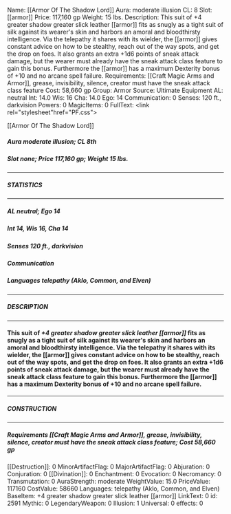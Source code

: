 Name: [[Armor Of The Shadow Lord]]
Aura: moderate illusion
CL: 8
Slot: [[armor]]
Price: 117,160 gp
Weight: 15 lbs.
Description: This suit of +4 greater shadow greater slick leather [[armor]] fits as snugly as a tight suit of silk against its wearer's skin and harbors an amoral and bloodthirsty intelligence. Via the telepathy it shares with its wielder, the [[armor]] gives constant advice on how to be stealthy, reach out of the way spots, and get the drop on foes. It also grants an extra +1d6 points of sneak attack damage, but the wearer must already have the sneak attack class feature to gain this bonus. Furthermore the [[armor]] has a maximum Dexterity bonus of +10 and no arcane spell failure.
Requirements: [[Craft Magic Arms and Armor]], grease, invisibility, silence, creator must have the sneak attack class feature
Cost: 58,660 gp
Group: Armor
Source: Ultimate Equipment
AL: neutral
Int: 14.0
Wis: 16
Cha: 14.0
Ego: 14
Communication: 0
Senses: 120 ft., darkvision
Powers: 0
MagicItems: 0
FullText: <link rel="stylesheet"href="PF.css"><div class="heading"><p class="alignleft">[[Armor Of The Shadow Lord]]</p><div style="clear: both;"></div></div><div><h5><b>Aura </b>moderate illusion; <b>CL </b>8th</h5><h5><b>Slot </b>none; <b>Price </b>117,160 gp; <b>Weight </b>15 lbs.</h5></div><hr/><div><h5><b>STATISTICS</b></h5></div><hr/><div><h5><b>AL </b>neutral; <b>Ego </b>14</h5><h5><b>Int </b>14, <b>Wis </b>16, <b>Cha </b>14</h5><h5><b>Senses </b>120 ft., darkvision</h5><h5><b>Communication </b></h5><h5><b>Languages </b>telepathy (Aklo, Common, and Elven)</h5></div><hr/><div><h5><b>DESCRIPTION</b></h5></div><hr/><div><h4><p>This suit of <i>+4 greater shadow greater slick leather [[armor]]</i> fits as snugly as a tight suit of silk against its wearer's skin and harbors an amoral and bloodthirsty intelligence. Via the telepathy it shares with its wielder, the [[armor]] gives constant advice on how to be stealthy, reach out of the way spots, and get the drop on foes. It also grants an extra +1d6 points of sneak attack damage, but the wearer must already have the sneak attack class feature to gain this bonus. Furthermore the [[armor]] has a maximum Dexterity bonus of +10 and no arcane spell failure.</p></h4></div><hr/><div><h5><b>CONSTRUCTION</b></h5></div><hr/><div><h5><b>Requirements </b>[[Craft Magic Arms and Armor]], <i>grease</i>, <i>invisibility</i>, <i>silence</i>, creator must have the sneak attack class feature; <b>Cost </b>58,660 gp</h5></div>
[[Destruction]]: 0
MinorArtifactFlag: 0
MajorArtifactFlag: 0
Abjuration: 0
Conjuration: 0
[[Divination]]: 0
Enchantment: 0
Evocation: 0
Necromancy: 0
Transmutation: 0
AuraStrength: moderate
WeightValue: 15.0
PriceValue: 117160
CostValue: 58660
Languages: telepathy (Aklo, Common, and Elven)
BaseItem: +4 greater shadow greater slick leather [[armor]]
LinkText: 0
id: 2591
Mythic: 0
LegendaryWeapon: 0
Illusion: 1
Universal: 0
effects: 0
